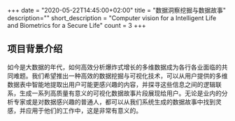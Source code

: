 +++
date = "2020-05-22T14:45:00+02:00"
title = "数据洞察挖掘与数据故事"
description=""
short_description = "Computer vision for a Intelligent Life and Biometrics for a Secure Life"
count = 3
+++
## 项目背景介绍

如今是大数据的年代，如何高效分析爆炸式增长的多维数据成为各行各业面临的共同难题。我们希望推出一种高效的数据挖掘与可视化技术，可以从用户提供的多维数据表中智能地提取出用户可能更感兴趣的内容，并探寻这些信息之间的逻辑联系，生成一系列高质量有意义的可视化数据故事片段展现给用户。无论是业内的分析专家或是对数据感兴趣的普通人，都可以从我们系统生成的数据故事中找到灵感，并应用于他们的工作中，这是非常有意义的。